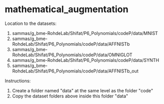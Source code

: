 # mathematical_augmentation

Location to the datasets:
1. sammas/g_bme-RohdeLab/Shifat/P6_Polynomials/codeP/data/MNIST
2. sammas/g_bme-RohdeLab/Shifat/P6_Polynomials/codeP/data/AFFNISTb
3. sammas/g_bme-RohdeLab/Shifat/P6_Polynomials/codeP/data/OMNIGLOT
4. sammas/g_bme-RohdeLab/Shifat/P6_Polynomials/codeP/data/SYNTH
5. sammas/g_bme-RohdeLab/Shifat/P6_Polynomials/codeP/data/AFFNISTb_out


Instructions:
1. Create a folder named "data" at the same level as the folder "code"
2. Copy the dataset folders above inside this folder "data"
